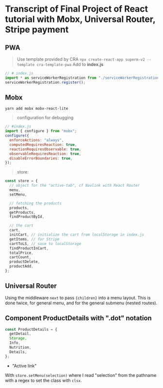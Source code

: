 # Transcript of Final Project of React tutorial with Mobx, Universal Router, Stripe payment

## PWA

> Use template provided by CRA
> `npx create-react-app superm-v2 --template cra-template-pwa`
> Add to **index.js**

```js
// # index.js
import * as serviceWorkerRegistration from "./serviceWorkerRegistration";
serviceWorkerRegistration.register();
```

## Mobx

`yarn add mobx mobx-react-lite`

> configuration for debugging

```js
// #index.js
import { configure } from "mobx";
configure({
  enforceActions: "always",
  computedRequiresReaction: true,
  reactionRequiresObservable: true,
  observableRequiresReaction: true,
  disableErrorBoundaries: true,
});
```

> store:

```js
const store = {
  // object for the "active-tab", cf Navlink with React Router
  menu,
  setMenu,

  // fetching the products
  products,
  getProducts,
  findProductById,

  // the cart
  cart,
  initCart, // initialize the cart from localStorage in index.js
  getItems, // for Stripe
  cartToLS, // save to localStorage
  findProductInCart,
  totalPrice,
  cartCount,
  productDelete,
  productAdd,
};
```

## Universal Router

Using the middleware `next` to pass `{children}` into a menu layout. This is done twice, for general menu, and for the general submenu (nested routes).

## Component **ProductDetails** with ".dot" notation

```js
const ProductDetails = {
  getDetail,
  Storage,
  Info,
  Nutrition,
  Details,
};
```

- "Active link"

With `store.setMenu(selection)` where I read "selection" from the pathname with a regex to set the class with `clsx`.
